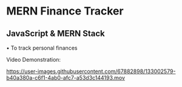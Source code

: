 # MERN Finance Tracker

## JavaScript & MERN Stack 

• To track personal finances  

Video Demonstration:

https://user-images.githubusercontent.com/67882898/133002579-b40a380a-c6f1-4ab0-afc7-a53d3c144193.mov


